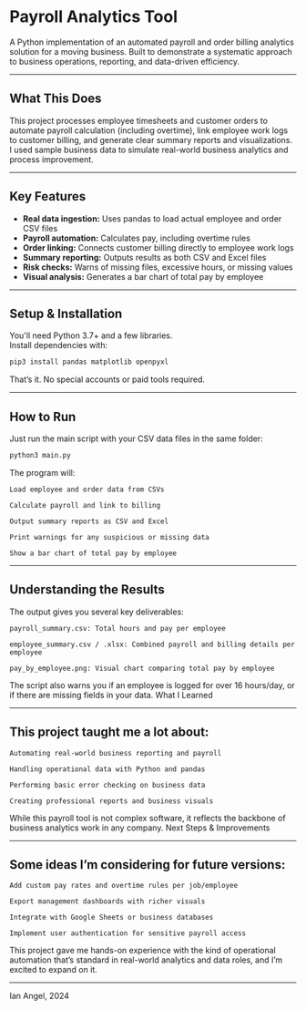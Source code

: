 # Payroll Analytics Tool

A Python implementation of an automated payroll and order billing analytics solution for a moving business. Built to demonstrate a systematic approach to business operations, reporting, and data-driven efficiency.

---

## What This Does

This project processes employee timesheets and customer orders to automate payroll calculation (including overtime), link employee work logs to customer billing, and generate clear summary reports and visualizations. I used sample business data to simulate real-world business analytics and process improvement.

---

## Key Features

- **Real data ingestion:** Uses pandas to load actual employee and order CSV files
- **Payroll automation:** Calculates pay, including overtime rules
- **Order linking:** Connects customer billing directly to employee work logs
- **Summary reporting:** Outputs results as both CSV and Excel files
- **Risk checks:** Warns of missing files, excessive hours, or missing values
- **Visual analysis:** Generates a bar chart of total pay by employee

---

## Setup & Installation

You'll need Python 3.7+ and a few libraries.  
Install dependencies with:

```bash
pip3 install pandas matplotlib openpyxl
```

That’s it. No special accounts or paid tools required.

---

## How to Run

Just run the main script with your CSV data files in the same folder:

```bash
python3 main.py
```

The program will:

    Load employee and order data from CSVs

    Calculate payroll and link to billing

    Output summary reports as CSV and Excel

    Print warnings for any suspicious or missing data

    Show a bar chart of total pay by employee

---

## Understanding the Results

The output gives you several key deliverables:

    payroll_summary.csv: Total hours and pay per employee

    employee_summary.csv / .xlsx: Combined payroll and billing details per employee

    pay_by_employee.png: Visual chart comparing total pay by employee

The script also warns you if an employee is logged for over 16 hours/day, or if there are missing fields in your data.
What I Learned

---

## This project taught me a lot about:

    Automating real-world business reporting and payroll

    Handling operational data with Python and pandas

    Performing basic error checking on business data

    Creating professional reports and business visuals

While this payroll tool is not complex software, it reflects the backbone of business analytics work in any company.
Next Steps & Improvements

---

## Some ideas I’m considering for future versions:

    Add custom pay rates and overtime rules per job/employee

    Export management dashboards with richer visuals

    Integrate with Google Sheets or business databases

    Implement user authentication for sensitive payroll access

This project gave me hands-on experience with the kind of operational automation that’s standard in real-world analytics and data roles, and I’m excited to expand on it.

---
Ian Angel, 2024
